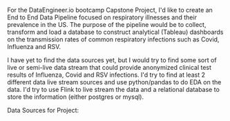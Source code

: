 For the DataEngineer.io bootcamp Capstone Project, I'd like to create an End to End Data Pipeline focused on respiratory illnesses and their prevalence in the US.  The purpose of the pipeline would be to collect, transform and load a database to construct analytical (Tableau) dashboards on the transmission rates of common respiratory infections such as Covid, Influenza and RSV.

I have yet to find the data sources yet, but I would try to find some sort of live or semi-live data stream that could provide anonymized clinical test results of Influenza, Covid and RSV infections.  I'd try to find at least 2 different data live stream sources and use python/pandas to do EDA on the data.  I'd try to use Flink to live stream the data and a relational database to store the information (either postgres or mysql).

Data Sources for Project:
